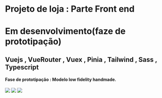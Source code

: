 <h1> Projeto de loja : Parte Front end</h1>
<h1> Em desenvolvimento(faze de prototipação) </h1>

<h2>Vuejs , VueRouter , Vuex , Pinia , Tailwind , Sass , Typescript </h2>
<h4> Fase de prototipação : Modelo low fidelity handmade.</h4>
<img src="https://gcdnb.pbrd.co/images/nWeqwTZShkHg.jpg?o=1" style="max-width:300px"/>
<img src="https://gcdnb.pbrd.co/images/Adf5BSdACcvD.jpg?o=1" style="max-width:300px"/>
<img src="https://gcdnb.pbrd.co/images/RR7KlwF5IZ80.jpg?o=1" style="max-width:300px"/>
